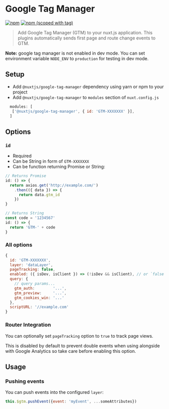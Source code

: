 # Google Tag Manager
[![npm](https://img.shields.io/npm/dt/@nuxtjs/google-tag-manager.svg?style=flat-square)](https://www.npmjs.com/package/@nuxtjs/google-tag-manager)
[![npm (scoped with tag)](https://img.shields.io/npm/v/@nuxtjs/google-tag-manager/latest.svg?style=flat-square)](https://www.npmjs.com/package/@nuxtjs/google-tag-manager)

> Add Google Tag Manager (GTM) to your nuxt.js application.
This plugins automatically sends first page and route change events to GTM.

**Note:** google tag manager is not enabled in dev mode.
You can set environment variable `NODE_ENV` to `production` for testing in dev mode.

## Setup
- Add `@nuxtjs/google-tag-manager` dependency using yarn or npm to your project
- Add `@nuxtjs/google-tag-manager` to `modules` section of `nuxt.config.js`
```js
  modules: [
   ['@nuxtjs/google-tag-manager', { id: 'GTM-XXXXXXX' }],
  ]
```

## Options

### `id`
- Required
- Can be String in form of `GTM-XXXXXXX`
- Can be function returning Promise or String:
```js
// Returns Promise
id: () => {
  return axios.get('http://example.com/')
    .then(({ data }) => {
      return data.gtm_id
    })
}

// Returns String
const code = '1234567'
id: () => {
  return 'GTM-' + code
}
```

### All options
```js
{
  id: 'GTM-XXXXXXX',
  layer: 'dataLayer',
  pageTracking: false,
  enabled: ({ isDev, isClient }) => (!isDev && isClient), // or `false` when in dev/debug mode
  query: {
    // query params...
    gtm_auth:        '...',
    gtm_preview:     '...',
    gtm_cookies_win: '...'
  },
  scriptURL: '//example.com'
}
```

### Router Integration

You can optionally set `pageTracking` option to `true` to track page views. 

This is disabled by default to prevent double events when using alongside with Google Analytics so take care before enabling this option.

## Usage

### Pushing events

You can push events into the configured `layer`:
```js
this.$gtm.pushEvent({event: 'myEvent', ...someAttributes})
```
